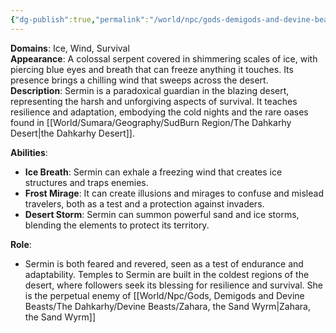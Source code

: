 ```yaml
---
{"dg-publish":true,"permalink":"/world/npc/gods-demigods-and-devine-beasts/the-dahkarhy/devine-beasts/sermin-the-frost-serpent/"}
---
```


**Domains**: Ice, Wind, Survival  
**Appearance**: A colossal serpent covered in shimmering scales of ice, with piercing blue eyes and breath that can freeze anything it touches. Its presence brings a chilling wind that sweeps across the desert.  
**Description**: Sermin is a paradoxical guardian in the blazing desert, representing the harsh and unforgiving aspects of survival. It teaches resilience and adaptation, embodying the cold nights and the rare oases found in [[World/Sumara/Geography/SudBurn Region/The Dahkarhy Desert\|the Dahkarhy Desert]].

**Abilities**:

- **Ice Breath**: Sermin can exhale a freezing wind that creates ice structures and traps enemies.
- **Frost Mirage**: It can create illusions and mirages to confuse and mislead travelers, both as a test and a protection against invaders.
- **Desert Storm**: Sermin can summon powerful sand and ice storms, blending the elements to protect its territory.

**Role**:

- Sermin is both feared and revered, seen as a test of endurance and adaptability. Temples to Sermin are built in the coldest regions of the desert, where followers seek its blessing for resilience and survival. She is the perpetual enemy of [[World/Npc/Gods, Demigods and Devine Beasts/The Dahkarhy/Devine Beasts/Zahara, the Sand Wyrm\|Zahara, the Sand Wyrm]]